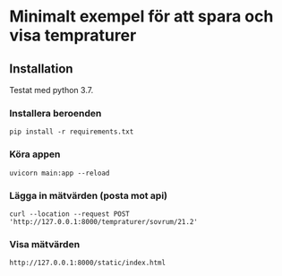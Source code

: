 # Minimalt exempel för att spara och visa tempraturer
## Installation
Testat med python 3.7.

### Installera beroenden 

    pip install -r requirements.txt

### Köra appen

    uvicorn main:app --reload
   
### Lägga in mätvärden (posta mot api)

    curl --location --request POST 'http://127.0.0.1:8000/tempraturer/sovrum/21.2'
    
### Visa mätvärden 

    http://127.0.0.1:8000/static/index.html
    